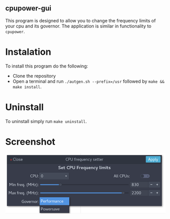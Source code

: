 cpupower-gui
--------------------

This program is designed to allow you to change the frequency limits of your cpu and its governor. The application is similar in functionality to `cpupower`.


# Instalation

To install this program do the following:

- Clone the repository
- Open a terminal and run `./autgen.sh --prefix=/usr` followed by `make && make install`.

# Uninstall

To uninstall simply run `make uninstall`.

# Screenshot

![screenshot](./screenshot.png  "Screenshot")

